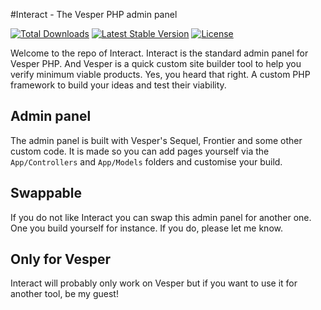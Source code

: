 #Interact - The Vesper PHP admin panel


<a href="https://packagist.org/packages/cart-rd/interact"><img src="https://img.shields.io/packagist/dt/vesperphp/elemental?style=for-the-badge" alt="Total Downloads"></a>
<a href="https://packagist.org/packages/cart-rd/interact"><img src="https://img.shields.io/packagist/v/vesperphp/elemental?style=for-the-badge" alt="Latest Stable Version"></a>
<a href="https://packagist.org/packages/cart-rd/interact"><img src="https://img.shields.io/packagist/l/vesperphp/elemental?style=for-the-badge" alt="License"></a>


Welcome to the repo of Interact. Interact is the standard admin panel for Vesper PHP. And Vesper is a quick custom site builder tool to help you verify minimum viable products.
Yes, you heard that right. A custom PHP framework to build your ideas and test their viability.

## Admin panel

The admin panel is built with Vesper's Sequel, Frontier and some other custom code. It is made so you can add pages yourself via the `App/Controllers` and `App/Models` folders and customise your build. 

## Swappable

If you do not like Interact you can swap this admin panel for another one. One you build yourself for instance. If you do, please let me know.

## Only for Vesper

Interact will probably only work on Vesper but if you want to use it for another tool, be my guest!
